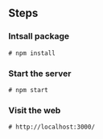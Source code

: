 ## Steps
### Intsall package ###
    # npm install
### Start the server ###
    # npm start
### Visit the web ###
    # http://localhost:3000/
